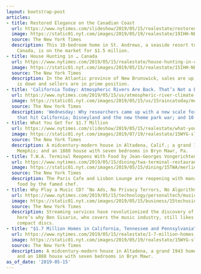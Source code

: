```yaml
---
layout: bootstrap-post
articles:
- title: Restored Elegance on the Canadian Coast
  url: https://www.nytimes.com/slideshow/2019/05/15/realestate/restored-elegance-on-the-canadian-coast.html
  image: https://static01.nyt.com/images/2019/05/19/realestate/19IHH-NEWBRUNSWICK-slide-2XX4/19IHH-NEWBRUNSWICK-slide-2XX4-facebookJumbo.jpg
  source: The New York Times
  description: This 10-bedroom home in St. Andrews, a seaside resort town in New Brunswick,
    Canada, is on the market for $1.5 million.
- title: House Hunting in … Canada
  url: https://www.nytimes.com/2019/05/15/realestate/house-hunting-in-canada.html
  image: https://static01.nyt.com/images/2019/05/15/realestate/15IHH-NEWBRUNSWICK-slide-GQ9J/15IHH-NEWBRUNSWICK-slide-GQ9J-facebookJumbo.jpg
  source: The New York Times
  description: In the Atlantic province of New Brunswick, sales are up, inventory
    is down and sellers are in prime position.
- title: 'California Today: Atmospheric Rivers Are Back. That’s Not a Bad Thing.'
  url: https://www.nytimes.com/2019/05/15/us/atmospheric-river-climate-change-california.html
  image: https://static01.nyt.com/images/2019/05/15/us/15raincatoday/merlin_154849782_3244cbbf-b83f-4c9d-aff0-da305a50fd26-facebookJumbo.jpg
  source: The New York Times
  description: 'Wednesday: Why researchers came up with a new scale for the storms
    that hit California; Disneyland and the new theme park war; and 10 Persian recipes'
- title: What You Get for $1.7 Million
  url: https://www.nytimes.com/slideshow/2019/05/15/realestate/what-you-get-for-1-7-million.html
  image: https://static01.nyt.com/images/2019/07/19/realestate/15WYG-slide-FASP/15WYG-slide-FASP-facebookJumbo.jpg
  source: The New York Times
  description: A midcentury-modern house in Altadena, Calif.; a grand 1943 home in
    Memphis; and an 1888 house with seven bedrooms in Bryn Mawr, Pa.
- title: T.W.A. Terminal Reopens With Food by Jean-Georges Vongerichten and More
  url: https://www.nytimes.com/2019/05/15/dining/twa-terminal-restaurants-jean-georges-vongerichten.html
  image: https://static01.nyt.com/images/2019/05/15/dining/15TWA/merlin_154846596_9004e722-efe8-4e44-9a8a-c12d0ff315ec-facebookJumbo.jpg
  source: The New York Times
  description: The Paris Cafe and Lisbon Lounge are reopening with management and
    food by the famed chef.
- title: Why Play a Music CD? ‘No Ads, No Privacy Terrors, No Algorithms’
  url: https://www.nytimes.com/2019/05/15/technology/personaltech/music-streaming-cd.html
  image: https://static01.nyt.com/images/2019/05/15/business/15techusing5/15techusing5-facebookJumbo.jpg
  source: The New York Times
  description: Streaming services have revolutionized the discovery of songs, but
    here’s why Ben Sisario, who covers the music industry, still likes to listen to
    compact discs.
- title: "$1.7 Million Homes in California, Tennessee and Pennsylvania"
  url: https://www.nytimes.com/2019/05/15/realestate/1-7-million-homes-in-california-tennessee-and-pennsylvania.html
  image: https://static01.nyt.com/images/2019/05/19/realestate/15WYG-slide-IR6A/15WYG-slide-IR6A-facebookJumbo.jpg
  source: The New York Times
  description: A midcentury-modern house in Altadena, a grand 1943 home in Memphis
    and an 1888 house with seven bedrooms in Bryn Mawr.
as_of_date: '2019-05-15'
---
```


